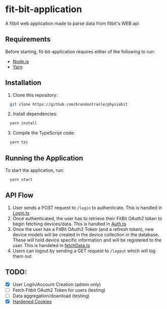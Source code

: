 # fit-bit-application

A fitbit web application made to parse data from fitbit's WEB api


## Requirements
Before starting, fit-bit-application requires either of the following to run:
- [Node.js](https://nodejs.org/)
- [Yarn](https://formulae.brew.sh/formula/yarn)

## Installation

1. Clone this repository:

```bash
  git clone https://github.com/brandontranle/physiobit
```
2. Install dependencies:

```bash
  yarn install
```
3. Compile the TypeScript code:

```bash
  yarn tsc
```

## Running the Application

To start the application, run:
```bash
  yarn start
```

## API Flow

1. User sends a POST request to `/login` to authenticate. This is handled in [Login.ts](routes/Login.ts)
2. Once authenticated, the user has to retrieve their FitBit OAuth2 token to begin fetching devices/data. This is handled in [Auth.ts](routes/Auth.ts)
3. Once the user has a FitBit OAuth2 Token (and a refresh token), new device models will be created in the device collection in the database. These will hold device specific information and will be registered to the user. This is handeled in [fetchData.ts](util/fetchData.ts)
4. Users can logout by sending a GET request to `/logout` which will log them out.  

## TODO: 
- [X] User Login/Account Creation (admin only)
- [ ] Fetch Fitbit OAuth2 Token for users (testing)
- [ ] Data aggregation/download (testing)
- [X] [Hardened Cookies](https://cheatsheetseries.owasp.org/cheatsheets/JSON_Web_Token_for_Java_Cheat_Sheet.html#token-sidejacking)